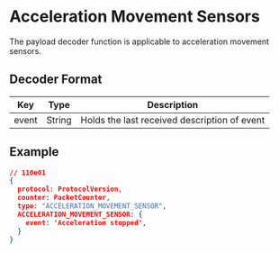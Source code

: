# Acceleration Movement Sensors

The payload decoder function is applicable to acceleration movement sensors.


## Decoder Format

| Key                   | Type    | Description                                               |
| --------------------- | ------- | --------------------------------------------------------- |
| event                 | String  | Holds the last received description of event              |

## Example

```json
// 110e01
{
  protocol: ProtocolVersion,
  counter: PacketCounter,
  type: "ACCELERATION_MOVEMENT_SENSOR",
  ACCELERATION_MOVEMENT_SENSOR: {
    event: 'Acceleration stopped',
  }
}
```
